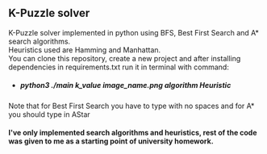 ## K-Puzzle solver

K-Puzzle solver implemented in python using BFS, Best First Search and A* search algorithms. <br>
Heuristics used are Hamming and Manhattan. <br>
You can clone this repository, create a new project and after installing dependencies in requirements.txt run it in terminal with command:
* ##### python3 ./main k_value image_name.png algorithm Heuristic

Note that for Best First Search you have to type with no spaces and for A* you should type in AStar

#### I've only implemented search algorithms and heuristics, rest of the code was given to me as a starting point of university homework.